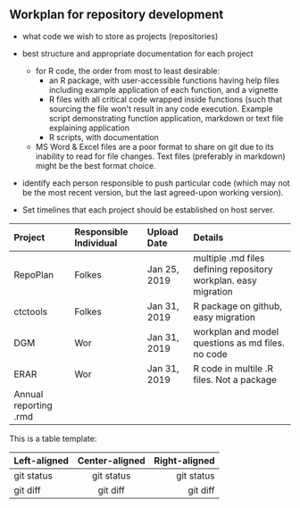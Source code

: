 ## Workplan for repository development

* what code we wish to store as projects (repositories)
* best structure and appropriate documentation for each project
	+ for R code, the order from most to least desirable:
	    + an R package, with user-accessible functions having help files including example application of each function, and a vignette
	    + R files with all critical code wrapped inside functions (such that sourcing the file won't result in any code execution. Example script demonstrating function application, markdown or text file explaining application
	    + R scripts, with documentation
	 + MS Word & Excel files are a poor format to share on git due to its inability to read for file changes. Text files (preferably in markdown) might be the best format choice.
	     
* identify each person responsible to push particular code (which may not be the most recent version, but the last agreed-upon working version).
* Set timelines that each project should be established on host server.

<!--- this is a comment --->

| Project | Responsible Individual  | Upload Date | Details|
| :---    |     :---     |   :--- |    :--- |
| RepoPlan  | Folkes   | Jan 25, 2019   | multiple .md files defining repository workplan. easy migration |
| ctctools  | Folkes   | Jan 31, 2019   | R package on github, easy migration |
| DGM | Wor | Jan 31, 2019 | workplan and model questions as md files. no code |
| ERAR | Wor  | Jan 31, 2019   | R code in multile .R files. Not a package |
| Annual reporting .rmd  |    |    |



This is a table template:

| Left-aligned | Center-aligned | Right-aligned |
| :---         |     :---:      |          ---: |
| git status   | git status     | git status    |
| git diff     | git diff       | git diff      |
